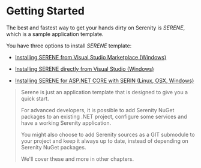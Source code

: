 # Getting Started

The best and fastest way to get your hands dirty on Serenity is _SERENE_, which is a sample application template.

You have three options to install _SERENE_ template:

* [Installing SERENE from Visual Studio Marketplace (Windows)](installing_serene_from_visual_studio_gallery.md)

* [Installing SERENE directly from Visual Studio (Windows)](installing_serene_directly_from_visual_studio.md)

* [Installing SERENE for ASP.NET CORE with SERIN (Linux, OSX, Windows)](instaling-serene-aspnet-core-version-with-serin.md)


> Serene is just an application template that is designed to give you a quick start.
> 
> For advanced developers, it is possible to add Serenity NuGet packages to an existing .NET project, configure some services and have a working Serenity application. 
>
> You might also choose to add Serenity sources as a GIT submodule to your project and keep it always up to date, instead of depending on Serenity NuGet packages.
>
> We'll cover these and more in other chapters.



